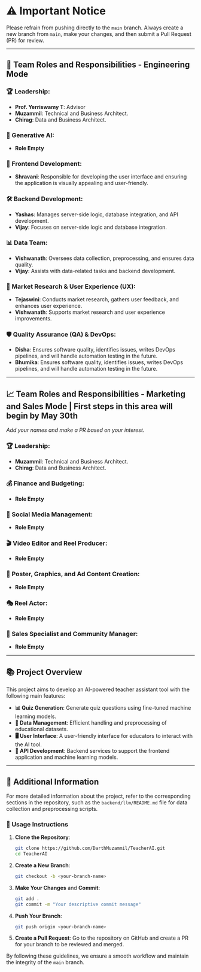 # ⚠️ Important Notice

Please refrain from pushing directly to the `main` branch. Always create a new branch from `main`, make your changes, and then submit a Pull Request (PR) for review.



--------------------------




## 🚀 Team Roles and Responsibilities - Engineering Mode

### 🏆 Leadership:
- **Prof. Yerriswamy T**: Advisor
- **Muzammil**: Technical and Business Architect.
- **Chirag**: Data and Business Architect. 

### 🤖 Generative AI:
- **Role Empty**

### 🎨 Frontend Development:
- **Shravani**: Responsible for developing the user interface and ensuring the application is visually appealing and user-friendly.

### 🛠 Backend Development:
- **Yashas**: Manages server-side logic, database integration, and API development.
- **Vijay**: Focuses on server-side logic and database integration.

### 📊 Data Team:
- **Vishwanath**: Oversees data collection, preprocessing, and ensures data quality.
- **Vijay**: Assists with data-related tasks and backend development.

### 🧠 Market Research & User Experience (UX):
- **Tejaswini**: Conducts market research, gathers user feedback, and enhances user experience.
- **Vishwanath**: Supports market research and user experience improvements.

### 🛡 Quality Assurance (QA) & DevOps:
- **Disha**: Ensures software quality, identifies issues, writes DevOps pipelines, and will handle automation testing in the future.
- **Bhumika**: Ensures software quality, identifies issues, writes DevOps pipelines, and will handle automation testing in the future.

--------------------------

## 📈 Team Roles and Responsibilities - Marketing and Sales Mode | First steps in this area will begin by May 30th
*Add your names and make a PR based on your interest.*

### 🏆 Leadership:
- **Muzammil**: Technical and Business Architect.
- **Chirag**: Data and Business Architect.

### 💰 Finance and Budgeting:
- **Role Empty**
  
### 📱 Social Media Management:
- **Role Empty**

### 🎬 Video Editor and Reel Producer:
- **Role Empty**

### 🎨 Poster, Graphics, and Ad Content Creation:
- **Role Empty**

### 🎭 Reel Actor:
- **Role Empty**

### 🛒 Sales Specialist and Community Manager:
- **Role Empty**

--------------------------

## 📚 Project Overview
This project aims to develop an AI-powered teacher assistant tool with the following main features:
- **📊 Quiz Generation**: Generate quiz questions using fine-tuned machine learning models.
- **💾 Data Management**: Efficient handling and preprocessing of educational datasets.
- **🖥 User Interface**: A user-friendly interface for educators to interact with the AI tool.
- **🔌 API Development**: Backend services to support the frontend application and machine learning models.

--------------------------

## 📄 Additional Information
For more detailed information about the project, refer to the corresponding sections in the repository, such as the `backend/llm/README.md` file for data collection and preprocessing scripts.

### 📝 Usage Instructions
1. **Clone the Repository**:
    ```bash
    git clone https://github.com/DarthMuzammil/TeacherAI.git
    cd TeacherAI
    ```

2. **Create a New Branch**:
    ```bash
    git checkout -b <your-branch-name>
    ```

3. **Make Your Changes** and **Commit**:
    ```bash
    git add .
    git commit -m "Your descriptive commit message"
    ```

4. **Push Your Branch**:
    ```bash
    git push origin <your-branch-name>
    ```

5. **Create a Pull Request**: Go to the repository on GitHub and create a PR for your branch to be reviewed and merged.

By following these guidelines, we ensure a smooth workflow and maintain the integrity of the `main` branch.
